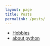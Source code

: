 ```yaml
---
layout: page
title: Posts
permalink: /posts/
---
```


- [Hobbies](hobbies.md)
- [about python](files/2024-07-25-aboutpython.md)
